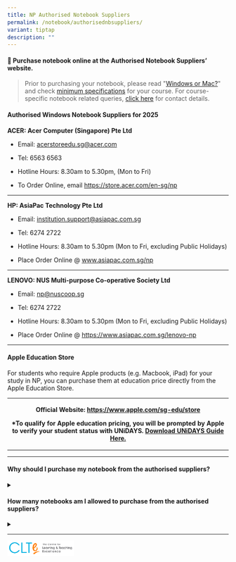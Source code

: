 ```yaml
---
title: NP Authorised Notebook Suppliers
permalink: /notebook/authorisednbsuppliers/
variant: tiptap
description: ""
---
```

<h4><strong>📢</strong> <strong>Purchase notebook online at the Authorised Notebook Suppliers’ website.</strong></h4>
<p></p>
<blockquote>
<p>Prior to purchasing your notebook, please read "<a href="/notebook/winormac" rel="noopener noreferrer nofollow" target="_blank">Windows or Mac?</a>" and check <a href="/notebook/specs/" rel="noopener noreferrer nofollow" target="_blank">minimum specifications</a> for
your course. For course-specific notebook related queries, <a href="/notebook/notebook-queries" rel="noopener noreferrer nofollow" target="_blank">click here</a> for
contact details.</p>
</blockquote>
<h4>Authorised Windows Notebook Suppliers for 2025</h4>
<p><strong>ACER: Acer Computer (Singapore) Pte Ltd</strong>
</p>
<ul data-tight="true" class="tight">
<li>
<p>Email: <a href="mailto:acerstoreedu.sg@acer.com" rel="noopener noreferrer nofollow" target="_blank">acerstoreedu.sg@acer.com</a>
</p>
</li>
<li>
<p>Tel: 6563 6563</p>
</li>
<li>
<p>Hotline Hours: 8.30am to 5.30pm, (Mon to Fri)</p>
</li>
<li>
<p>To Order Online, email <a href="https://store.acer.com/en-sg/np" rel="noopener noreferrer nofollow" target="_blank">https://store.acer.com/en-sg/np</a> 
</p>
</li>
</ul>
<hr>
<p><strong>HP: AsiaPac Technology Pte Ltd</strong>
</p>
<ul data-tight="true" class="tight">
<li>
<p>Email: <a href="mailto:institution.support@asiapac.com.sg" rel="noopener noreferrer nofollow" target="_blank">institution.support@asiapac.com.sg</a>
</p>
</li>
<li>
<p>Tel: 6274 2722</p>
</li>
<li>
<p>Hotline Hours: 8.30am to 5.30pm (Mon to Fri, excluding Public Holidays)</p>
</li>
<li>
<p>Place Order Online @ <a href="http://www.asiapac.com.sg/np" rel="noopener noreferrer nofollow" target="_blank">www.asiapac.com.sg/np</a>
</p>
</li>
</ul>
<hr>
<p><strong>LENOVO: NUS Multi-purpose Co-operative Society Ltd</strong>
</p>
<ul data-tight="true" class="tight">
<li>
<p>Email: <a href="mailto:np@nuscoop.sg" rel="noopener noreferrer nofollow" target="_blank">np@nuscoop.sg</a>
</p>
</li>
<li>
<p>Tel: 6274 2722</p>
</li>
<li>
<p>Hotline Hours: 8.30am to 5.30pm (Mon to Fri, excluding Public Holidays)</p>
</li>
<li>
<p>Place Order Online @ <a href="https://www.asiapac.com.sg/lenovo-np" rel="noopener noreferrer nofollow" target="_blank">https://www.asiapac.com.sg/lenovo-np</a>
</p>
</li>
</ul>
<hr>
<h4>Apple Education Store</h4>
<p>For students who require Apple products (e.g. Macbook, iPad) for your
study in NP, you can purchase them at education price directly from the
Apple Education Store.</p>
<table style="minWidth: 75px">
<colgroup>
<col>
<col>
<col>
</colgroup>
<tbody>
<tr>
<th rowspan="1" colspan="3">
<p>Official Website: <a href="https://www.apple.com/sg-edu/store" rel="noopener noreferrer nofollow" target="_blank">https://www.apple.com/sg-edu/store</a>
</p>
<p>*To qualify for Apple education pricing, you will be prompted by Apple
to verify your student status with UNiDAYS. <a href="https://www2.np.edu.sg/files/UNiDAYS_Setup_Guide_AppleStoreSG.pdf" rel="noopener nofollow" target="_blank">Download UNiDAYS Guide Here.</a>
</p>
</th>
</tr>
</tbody>
</table>
<hr>
<h4>Why should I purchase my notebook from the authorised suppliers?</h4>
<div data-type="detailGroup" class="isomer-accordion-group isomer-accordion isomer-accordion-white">
<details class="isomer-details">
<summary></summary>
<div data-type="detailsContent" class="isomer-details-content">
<p>The Polytechnic has identified several approved suppliers who will sell
notebook computers on the campus at reasonable prices. You are strongly
encouraged to buy your notebook from these suppliers because you will enjoy
3 key advantages:</p>
<div class="isomer-card-grid">
<div class="isomer-card">
<div class="isomer-card-body">
<div class="isomer-card-title">Advantage #1 : Collective Consumer Protection</div>
<div class="isomer-card-description">The Polytechnic may be able to help arbitrate any genuine complaint that
could arise during the 3 years of warranty.</div>
</div>
</div>
<div class="isomer-card">
<div class="isomer-card-body">
<div class="isomer-card-title">Advantage #2 : Notebooks with 3-Year On-Site Warranty</div>
<div class="isomer-card-description">The Notebooks come with a 3-Year Warranty, inclusive of all parts (including
AC adapter and cord) and labour cost (except for the battery which normally
comes with 1-Year Warranty) on-site at your residence or on-campus.</div>
</div>
</div>
<div class="isomer-card">
<div class="isomer-card-body">
<div class="isomer-card-title">Advantage #3 : Next-Business Day Service</div>
<div class="isomer-card-description">Our authorized suppliers provide after-sales services on a Next-Business
Day basis on-site at your residence or on-campus.</div>
</div>
</div>
</div>
<p></p>
<p></p>
</div>
</details>
</div>
<h4>How many notebooks am I allowed to purchase from the authorised suppliers?</h4>
<div data-type="detailGroup" class="isomer-accordion-group isomer-accordion isomer-accordion-white">
<details class="isomer-details">
<summary></summary>
<div data-type="detailsContent" class="isomer-details-content">
<p>Each student is only allowed to purchase <strong>ONE</strong> notebook regardless
of the authorised supplier. It is necessary to show your Student Card or
Acceptance of Offer letter when you place your order and take delivery
of your notebook.</p>
</div>
</details>
</div>
<hr>
<p></p>
<div class="isomer-image-wrapper">
<img style="width: 30%;" height="auto" width="100%" alt="clte" src="/images/CLTE_logo.png">
</div>
<p></p>
